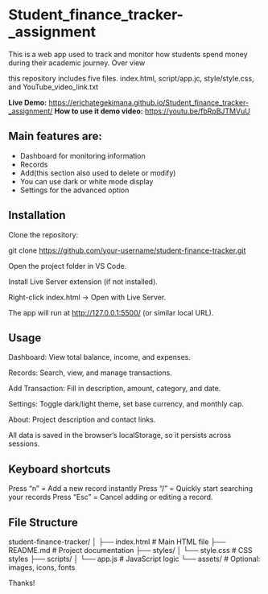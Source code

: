 # Student_finance_tracker-_assignment

This is a web app used to track and monitor how students spend money during their academic journey.
Over view

this repository includes five files. index.html, script/app.jc, style/style.css, and YouTube_video_link.txt

**Live Demo:** https://erichategekimana.github.io/Student_finance_tracker-_assignment/
**How to use it demo video:** https://youtu.be/fbRpBJTMVuU

## Main features are:

* Dashboard for monitoring information
* Records
* Add(this section also used to delete or modify)
* You can use dark or white mode display
* Settings for the advanced option

  

## Installation

Clone the repository:

git clone https://github.com/your-username/student-finance-tracker.git


Open the project folder in VS Code.

Install Live Server extension (if not installed).

Right-click index.html → Open with Live Server.

The app will run at http://127.0.0.1:5500/ (or similar local URL).


## Usage

Dashboard: View total balance, income, and expenses.

Records: Search, view, and manage transactions.

Add Transaction: Fill in description, amount, category, and date.

Settings: Toggle dark/light theme, set base currency, and monthly cap.

About: Project description and contact links.

All data is saved in the browser’s localStorage, so it persists across sessions.

**Keyboard shortcuts**
--------------------

Press “n” = Add a new record instantly
Press “/” = Quickly start searching your records
Press “Esc” = Cancel adding or editing a record.


## File Structure
student-finance-tracker/
│
├── index.html            # Main HTML file
├── README.md             # Project documentation
├── styles/
│   └── style.css         # CSS styles
├── scripts/
│   └── app.js            # JavaScript logic
└── assets/               # Optional: images, icons, fonts




Thanks!


